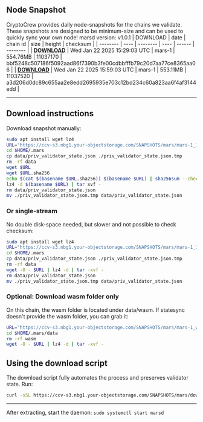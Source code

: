 ## Node Snapshot
CryptoCrew provides daily node-snapshots for the chains we validate. These snapshots are designed to be minimum-size and can be used to quickly sync your own node!
marsd version: v1.0.1
| DOWNLOAD | date | chain id | size | height | checksum |
| -------- | ---- | -------- | ---- | ------ | -------- |
| **[DOWNLOAD](https://ccv-s3.nbg1.your-objectstorage.com/SNAPSHOTS/mars/mars-1_11037170.tar.lz4)** | Wed Jan 22 2025 15:29:03 UTC | mars-1 | 554.76MB | 11037170 | bbf5248c507186f5092aad86f7390b3fe00cdbbfffb79c20d7aa77ce8365aa06 |
| **[DOWNLOAD](https://ccv-s3.nbg1.your-objectstorage.com/SNAPSHOTS/mars/mars-1_11037520.tar.lz4)** | Wed Jan 22 2025 15:59:03 UTC | mars-1 | 553.11MB | 11037520 | a3d206d0dc89c655aa2e8edd2695935e703c12bd234c60a823aa6f4af3144edd |

---

## Download instructions
Download snapshot manually:
```sh
sudo apt install wget lz4
URL="https://ccv-s3.nbg1.your-objectstorage.com/SNAPSHOTS/mars/mars-1_11037520.tar.lz4"
cd $HOME/.mars
cp data/priv_validator_state.json ./priv_validator_state.json.tmp
rm -rf data
wget $URL
wget $URL.sha256
echo $(cat $(basename $URL.sha256)) $(basename $URL) | sha256sum --check
lz4 -d $(basename $URL) | tar xvf -
rm data/priv_validator_state.json
mv ./priv_validator_state.json.tmp data/priv_validator_state.json
```

### Or single-stream
No double disk-space needed, but slower and not possible to check checksum:
```sh
sudo apt install wget lz4
URL="https://ccv-s3.nbg1.your-objectstorage.com/SNAPSHOTS/mars/mars-1_11037520.tar.lz4"
cd $HOME/.mars
cp data/priv_validator_state.json ./priv_validator_state.json.tmp
rm -rf data
wget -O - $URL | lz4 -d | tar -xvf -
rm data/priv_validator_state.json
mv ./priv_validator_state.json.tmp data/priv_validator_state.json
```
### Optional: Download wasm folder only
On this chain, the wasm folder is located under data/wasm. If statesync doesn't provide the wasm folder, you can grab it:
```sh
URL="https://ccv-s3.nbg1.your-objectstorage.com/SNAPSHOTS/mars/mars-1_wasm.tar.lz4"
cd $HOME/.mars/data
rm -rf wasm
wget -O - $URL | lz4 -d | tar -xvf -
```
## Using the download script
The download script fully automates the process and preserves validator state. Run:
```sh
curl -sSL https://ccv-s3.nbg1.your-objectstorage.com/SNAPSHOTS/mars/download_snapshot.sh | bash
```
---

After extracting, start the daemon:
`sudo systemctl start marsd`
